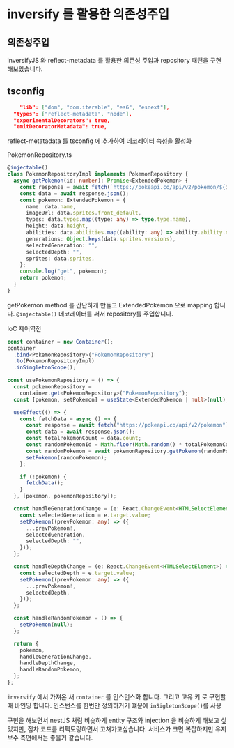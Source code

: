 # inversify 를 활용한 의존성주입

## 의존성주입

inversifyJS 와 reflect-metadata 를
활용한 의존성 주입과 repository 패턴을
구현 해보았습니다.

## tsconfig

```json
    "lib": ["dom", "dom.iterable", "es6", "esnext"],
  "types": ["reflect-metadata", "node"],
  "experimentalDecorators": true,
  "emitDecoratorMetadata": true,
```

reflect-metatadata 를 tsconfig 에 추가하여
데코레이터 속성을 활성화

PokemonRepository.ts

```typescript
@injectable()
class PokemonRepositoryImpl implements PokemonRepository {
  async getPokemon(id: number): Promise<ExtendedPokemon> {
    const response = await fetch(`https://pokeapi.co/api/v2/pokemon/${id}`);
    const data = await response.json();
    const pokemon: ExtendedPokemon = {
      name: data.name,
      imageUrl: data.sprites.front_default,
      types: data.types.map((type: any) => type.type.name),
      height: data.height,
      abilities: data.abilities.map((ability: any) => ability.ability.name),
      generations: Object.keys(data.sprites.versions),
      selectedGeneration: "",
      selectedDepth: "",
      sprites: data.sprites,
    };
    console.log("get", pokemon);
    return pokemon;
  }
}
```

getPokemon method 를 간단하게 만들고 ExtendedPokemon 으로
mapping 합니다.
`@injectable()` 데코레이터를
써서 repository를 주입합니다.

IoC 제어역전

```typescript
const container = new Container();
container
  .bind<PokemonRepository>("PokemonRepository")
  .to(PokemonRepositoryImpl)
  .inSingletonScope();

const usePokemonRepository = () => {
  const pokemonRepository =
    container.get<PokemonRepository>("PokemonRepository");
  const [pokemon, setPokemon] = useState<ExtendedPokemon | null>(null);

  useEffect(() => {
    const fetchData = async () => {
      const response = await fetch("https://pokeapi.co/api/v2/pokemon");
      const data = await response.json();
      const totalPokemonCount = data.count;
      const randomPokemonId = Math.floor(Math.random() * totalPokemonCount) + 1;
      const randomPokemon = await pokemonRepository.getPokemon(randomPokemonId);
      setPokemon(randomPokemon);
    };

    if (!pokemon) {
      fetchData();
    }
  }, [pokemon, pokemonRepository]);

  const handleGenerationChange = (e: React.ChangeEvent<HTMLSelectElement>) => {
    const selectedGeneration = e.target.value;
    setPokemon((prevPokemon: any) => ({
      ...prevPokemon!,
      selectedGeneration,
      selectedDepth: "",
    }));
  };

  const handleDepthChange = (e: React.ChangeEvent<HTMLSelectElement>) => {
    const selectedDepth = e.target.value;
    setPokemon((prevPokemon: any) => ({
      ...prevPokemon!,
      selectedDepth,
    }));
  };

  const handleRandomPokemon = () => {
    setPokemon(null);
  };

  return {
    pokemon,
    handleGenerationChange,
    handleDepthChange,
    handleRandomPokemon,
  };
};
```

`inversify` 에서 가져온 새 `container` 를 인스턴스화
합니다. 그리고 고유 키 로 구현할때 바인딩 합니다.
인스턴스를 한번만 정의하거기 떄문에
`inSigletonScope()`를 사용

구현을 해보면서 nestJS 처럼 비슷하게 entity 구조와
injection 을 비슷하게 해보고 싶었지만,
점차 코드를 리팩토링하면서 고쳐가고싶습니다.
서비스가 크면 복잡하지만 유지보수 측면에서는 좋을거 같습니다.
